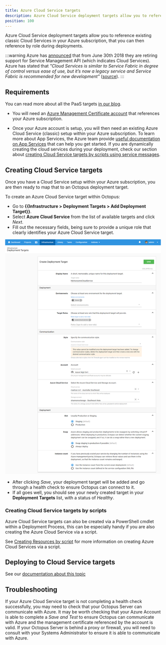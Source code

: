 ```yaml
---
title: Azure Cloud Service targets
description: Azure Cloud Service deployment targets allow you to reference existing classic Cloud Services in your Azure subscription, that you can then reference by role during deployments.
position: 100
---
```


Azure Cloud Service deployment targets allow you to reference existing classic Cloud Services in your Azure subscription, that you can then reference by role during deployments.

:::warning
Azure has [announced](https://blogs.msdn.microsoft.com/appserviceteam/2018/03/12/deprecating-service-management-apis-support-for-azure-app-services/) that from June 30th 2018 they are retiring support for Service Management API (which indicates Cloud Services). Azure has stated that _"Cloud Services is similar to Service Fabric in degree of control versus ease of use, but it’s now a legacy service and Service Fabric is recommended for new development"_ ([source](https://docs.microsoft.com/en-us/azure/app-service/choose-web-site-cloud-service-vm)).
:::

## Requirements

You can read more about all the PaaS targets [in our blog](https://octopus.com/blog/paas-targets).

- You will need an [Azure Management Certificate account](/docs/infrastructure/deployment-targets/azure/index.md#azure-management-certificate) that references your Azure subscription.

- Once your Azure account is setup, you will then need an existing Azure Cloud Service (classic) setup within your Azure subscription. To learn more about App Services, the Azure team provide [useful documentation on App Services](https://docs.microsoft.com/en-us/azure/cloud-services/) that can help you get started. If you are dynamically creating the cloud services during your deployment, check our section about [creating Cloud Service targets by scripts using service messages](#creating-cloud-service-targets-by-scripts).

## Creating Cloud Service targets

Once you have a Cloud Service setup within your Azure subscription, you are then ready to map that to an Octopus deployment target.

To create an Azure Cloud Service target within Octopus:

- Go to **{{Infrastructure > Deployment Targets > Add Deployment Target}}**.
- Select **Azure Cloud Service** from the list of available targets and click _Next_.
- Fill out the necessary fields, being sure to provide a unique role that clearly identifies your Azure Cloud Service target.

![](create-azure-cloud-service-target.png "width=500")

- After clicking _Save_, your deployment target will be added and go through a health check to ensure Octopus can connect to it.
- If all goes well, you should see your newly created target in your **Deployment Targets** list, with a status of _Healthy_.

### Creating Cloud Service targets by scripts

Azure Cloud Service targets can also be created via a PowerShell cmdlet within a Deployment Process, this can be especially handy if you are also creating the Azure Cloud Service via a script.

See [Creating Resources by script](/docs/infrastructure/deployment-targets/dynamic-infrastructure/index.md) for more information on creating Azure Cloud Services via a script.

## Deploying to Cloud Service targets

See our [documentation about this topic](/docs/deployments/azure-deployments/deploying-a-package-to-an-azure-cloud-service/index.md)

## Troubleshooting

If your Azure Cloud Service target is not completing a health check successfully, you may need to check that your Octopus Server can communicate with Azure. It may be worth checking that your Azure Account is able to complete a _Save and Test_ to ensure Octopus can communicate with Azure and the management certificate referenced by the account is valid. If your Octopus Server is behind a proxy or firewall, you will need to consult with your Systems Administrator to ensure it is able to communicate with Azure.
